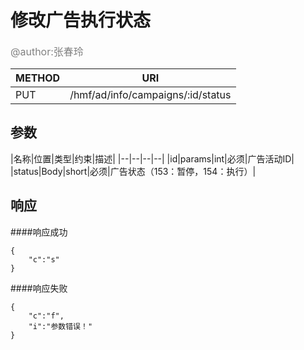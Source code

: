 
# 修改广告执行状态
<font color="gray" size="3">@author:张春玲</font>

|METHOD|URI|
|--|--|
|PUT|/hmf/ad/info/campaigns/:id/status|

## 参数

|名称|位置|类型|约束|描述|
|--|--|--|--|
|id|params|int|必须|广告活动ID|
|status|Body|short|必须|广告状态（153：暂停，154：执行）|
## 响应
####响应成功
```
{
    "c":"s"
}
```
####响应失败
```
{
    "c":"f",
    "i":"参数错误！"
}
```